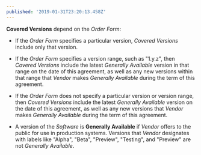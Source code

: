 ```yaml
---
published: '2019-01-31T23:20:13.458Z'
---
```


**Covered Versions** depend on the _Order Form_:

- If the _Order Form_ specifies a particular version, _Covered Versions_ include only that version.

- If the _Order Form_ specifies a version range, such as "1.y.z", then _Covered Versions_ include the latest _Generally Available_ version in that range on the date of this agreement, as well as any new versions within that range that _Vendor_ makes _Generally Available_ during the term of this agreement.

- If the _Order Form_ does not specify a particular version or version range, then _Covered Versions_ include the latest _Generally Available_ version on the date of this agreement, as well as any new versions that _Vendor_ makes _Generally Available_ during the term of this agreement.

- A version of the _Software_ is **Generally Available** if _Vendor_ offers to the public for use in production systems. Versions that _Vendor_ designates with labels like "Alpha", "Beta", "Preview", "Testing", and "Preview" are not _Generally Available_.
